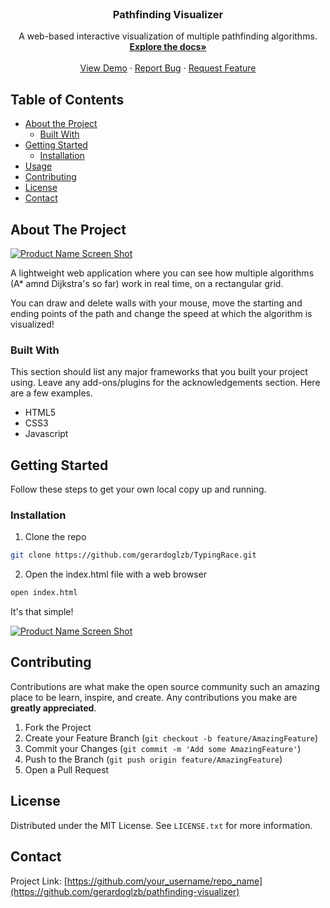 <!-- PROJECT LOGO -->
<br />
<p align="center">

  <h3 align="center">Pathfinding Visualizer</h3>

  <p align="center">
    A web-based interactive visualization of multiple pathfinding algorithms.
    <br />
    <a href="https://github.com/gerardoglzb/pathfinding-visualizer"><strong>Explore the docs»</strong></a>
    <br />
    <br />
    <a href="https://gerardoglzb.github.io/pathfinding-visualizer/">View Demo</a>
    ·
    <a href="https://github.com/gerardoglzb/pathfinding-visualizer/issues">Report Bug</a>
    ·
    <a href="https://github.com/gerardoglzb/pathfinding-visualizer/issues">Request Feature</a>
  </p>
</p>

<!-- TABLE OF CONTENTS -->
## Table of Contents

* [About the Project](#about-the-project)
  * [Built With](#built-with)
* [Getting Started](#getting-started)
  * [Installation](#installation)
* [Usage](#usage)
* [Contributing](#contributing)
* [License](#license)
* [Contact](#contact)


<!-- ABOUT THE PROJECT -->
## About The Project

[![Product Name Screen Shot][product-screenshot]](https://gerardoglzb.github.io/pathfinding-visualizer/)

A lightweight web application where you can see how multiple algorithms (A* amnd Dijkstra's so far) work in real time, on a rectangular grid.

You can draw and delete walls with your mouse, move the starting and ending points of the path and change the speed at which the algorithm is visualized!

### Built With
This section should list any major frameworks that you built your project using. Leave any add-ons/plugins for the acknowledgements section. Here are a few examples.
* HTML5
* CSS3
* Javascript



<!-- GETTING STARTED -->
## Getting Started

Follow these steps to get your own local copy up and running.

### Installation

1. Clone the repo

```sh
git clone https://github.com/gerardoglzb/TypingRace.git
```

2. Open the index.html file with a web browser

```sh
open index.html
```

It's that simple!

[![Product Name Screen Shot][product-screenshot-2]](https://gerardoglzb.github.io/pathfinding-visualizer/)

<!-- CONTRIBUTING -->
## Contributing

Contributions are what make the open source community such an amazing place to be learn, inspire, and create. Any contributions you make are **greatly appreciated**.

1. Fork the Project
2. Create your Feature Branch (`git checkout -b feature/AmazingFeature`)
3. Commit your Changes (`git commit -m 'Add some AmazingFeature'`)
4. Push to the Branch (`git push origin feature/AmazingFeature`)
5. Open a Pull Request



<!-- LICENSE -->
## License

Distributed under the MIT License. See `LICENSE.txt` for more information.



<!-- CONTACT -->
## Contact

<!-- Your Name - [@your_twitter](https://twitter.com/your_username) - email@example.com -->

Project Link: [https://github.com/your_username/repo_name](https://github.com/gerardoglzb/pathfinding-visualizer)

<!-- MARKDOWN LINKS & IMAGES -->
<!-- https://www.markdownguide.org/basic-syntax/#reference-style-links -->
[product-screenshot]: https://media3.giphy.com/media/RI5DP5Rvhs0oTZcLHw/giphy.gif
[product-screenshot-2]: https://media0.giphy.com/media/46ZgYgpU8NACAa2uRx/giphy.gif